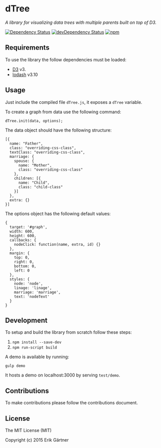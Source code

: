 # dTree
*A library for visualizing data trees with multiple parents built on top of D3.*

[![Dependency Status](https://david-dm.org/ErikGartner/dtree.svg)](https://david-dm.org/ErikGartner/dtree) [![devDependency Status](https://david-dm.org/ErikGartner/dtree/dev-status.svg)](https://david-dm.org/ErikGartner/dtree#info=devDependencies) [![npm](https://img.shields.io/npm/v/d3-dtree.svg)](https://www.npmjs.com/package/d3-dtree)

## Requirements
To use the library the follow dependencies must be loaded:

 - [D3](https://github.com/mbostock/d3) v3.
 - [lodash](https://github.com/lodash/lodash) v3.10

## Usage
Just include the compiled file ```dTree.js```, it exposes a ```dTree``` variable.

To create a graph from data use the following command:
```
dTree.init(data, options);
```

The data object should have the following structure:
```
[{
  name: "Father",
  class: "overriding-css-class",
  textClass: "overriding-css-class",
  marriage: {
    spouse: {
      name: "Mother",
      class: "overriding-css-class"
    },
    children: [{
      name: "Child",
      class: "child-class"
    }]
  },
  extra: {}
}]
```

The options object has the following default values:
```
{
  target: '#graph',
  width: 600,
  height: 600,
  callbacks: {
    nodeClick: function(name, extra, id) {}
  },
  margin: {
    top: 0,
    right: 0,
    bottom: 0,
    left: 0
  },
  styles: {
    node: 'node',
    linage: 'linage',
    marriage: 'marriage',
    text: 'nodeText'
  }
}
```

## Development
To setup and build the library from scratch follow these steps:

1. ```npm install --save-dev```
2. ```npm run-script build```

A demo is available by running:
```
gulp demo
```
It hosts a demo on localhost:3000 by serving ```test/demo```.

## Contributions
To make contributions please follow the contributions document.

## License
The MIT License (MIT)

Copyright (c) 2015 Erik Gärtner
